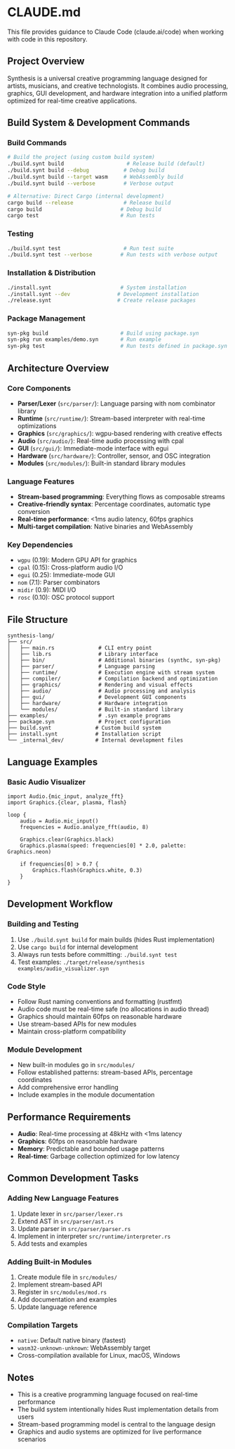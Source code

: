 # CLAUDE.md

This file provides guidance to Claude Code (claude.ai/code) when working with code in this repository.

## Project Overview

Synthesis is a universal creative programming language designed for artists, musicians, and creative technologists. It combines audio processing, graphics, GUI development, and hardware integration into a unified platform optimized for real-time creative applications.

## Build System & Development Commands

### Build Commands
```bash
# Build the project (using custom build system)
./build.synt build                    # Release build (default)
./build.synt build --debug           # Debug build
./build.synt build --target wasm     # WebAssembly build
./build.synt build --verbose         # Verbose output

# Alternative: Direct Cargo (internal development)
cargo build --release                # Release build
cargo build                         # Debug build
cargo test                          # Run tests
```

### Testing
```bash
./build.synt test                    # Run test suite
./build.synt test --verbose         # Run tests with verbose output
```

### Installation & Distribution
```bash
./install.synt                      # System installation
./install.synt --dev               # Development installation
./release.synt                     # Create release packages
```

### Package Management
```bash
syn-pkg build                       # Build using package.syn
syn-pkg run examples/demo.syn       # Run example
syn-pkg test                        # Run tests defined in package.syn
```

## Architecture Overview

### Core Components
- **Parser/Lexer** (`src/parser/`): Language parsing with nom combinator library
- **Runtime** (`src/runtime/`): Stream-based interpreter with real-time optimizations
- **Graphics** (`src/graphics/`): wgpu-based rendering with creative effects
- **Audio** (`src/audio/`): Real-time audio processing with cpal
- **GUI** (`src/gui/`): Immediate-mode interface with egui
- **Hardware** (`src/hardware/`): Controller, sensor, and OSC integration
- **Modules** (`src/modules/`): Built-in standard library modules

### Language Features
- **Stream-based programming**: Everything flows as composable streams
- **Creative-friendly syntax**: Percentage coordinates, automatic type conversion
- **Real-time performance**: <1ms audio latency, 60fps graphics
- **Multi-target compilation**: Native binaries and WebAssembly

### Key Dependencies
- `wgpu` (0.19): Modern GPU API for graphics
- `cpal` (0.15): Cross-platform audio I/O
- `egui` (0.25): Immediate-mode GUI
- `nom` (7.1): Parser combinators
- `midir` (0.9): MIDI I/O
- `rosc` (0.10): OSC protocol support

## File Structure

```
synthesis-lang/
├── src/
│   ├── main.rs              # CLI entry point
│   ├── lib.rs               # Library interface  
│   ├── bin/                 # Additional binaries (synthc, syn-pkg)
│   ├── parser/              # Language parsing
│   ├── runtime/             # Execution engine with stream system
│   ├── compiler/            # Compilation backend and optimization
│   ├── graphics/            # Rendering and visual effects
│   ├── audio/               # Audio processing and analysis
│   ├── gui/                 # Development GUI components
│   ├── hardware/            # Hardware integration
│   └── modules/             # Built-in standard library
├── examples/                # .syn example programs
├── package.syn              # Project configuration
├── build.synt              # Custom build system
├── install.synt            # Installation script
└── _internal_dev/          # Internal development files
```

## Language Examples

### Basic Audio Visualizer
```synthesis
import Audio.{mic_input, analyze_fft}
import Graphics.{clear, plasma, flash}

loop {
    audio = Audio.mic_input()
    frequencies = Audio.analyze_fft(audio, 8)
    
    Graphics.clear(Graphics.black)
    Graphics.plasma(speed: frequencies[0] * 2.0, palette: Graphics.neon)
    
    if frequencies[0] > 0.7 {
        Graphics.flash(Graphics.white, 0.3)
    }
}
```

## Development Workflow

### Building and Testing
1. Use `./build.synt build` for main builds (hides Rust implementation)
2. Use `cargo build` for internal development
3. Always run tests before committing: `./build.synt test`
4. Test examples: `./target/release/synthesis examples/audio_visualizer.syn`

### Code Style
- Follow Rust naming conventions and formatting (rustfmt)
- Audio code must be real-time safe (no allocations in audio thread)
- Graphics should maintain 60fps on reasonable hardware
- Use stream-based APIs for new modules
- Maintain cross-platform compatibility

### Module Development
- New built-in modules go in `src/modules/`
- Follow established patterns: stream-based APIs, percentage coordinates
- Add comprehensive error handling
- Include examples in the module documentation

## Performance Requirements
- **Audio**: Real-time processing at 48kHz with <1ms latency
- **Graphics**: 60fps on reasonable hardware
- **Memory**: Predictable and bounded usage patterns
- **Real-time**: Garbage collection optimized for low latency

## Common Development Tasks

### Adding New Language Features
1. Update lexer in `src/parser/lexer.rs`
2. Extend AST in `src/parser/ast.rs` 
3. Update parser in `src/parser/parser.rs`
4. Implement in interpreter `src/runtime/interpreter.rs`
5. Add tests and examples

### Adding Built-in Modules
1. Create module file in `src/modules/`
2. Implement stream-based API
3. Register in `src/modules/mod.rs`
4. Add documentation and examples
5. Update language reference

### Compilation Targets
- `native`: Default native binary (fastest)
- `wasm32-unknown-unknown`: WebAssembly target
- Cross-compilation available for Linux, macOS, Windows

## Notes
- This is a creative programming language focused on real-time performance
- The build system intentionally hides Rust implementation details from users
- Stream-based programming model is central to the language design
- Graphics and audio systems are optimized for live performance scenarios